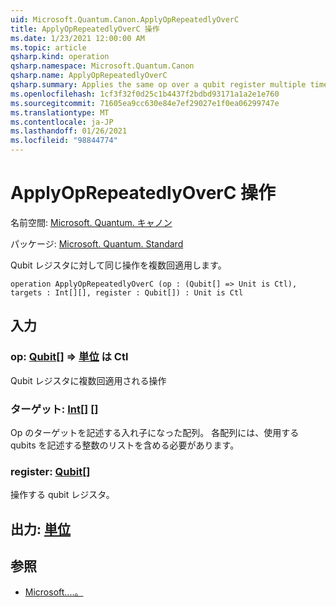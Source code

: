 ```yaml
---
uid: Microsoft.Quantum.Canon.ApplyOpRepeatedlyOverC
title: ApplyOpRepeatedlyOverC 操作
ms.date: 1/23/2021 12:00:00 AM
ms.topic: article
qsharp.kind: operation
qsharp.namespace: Microsoft.Quantum.Canon
qsharp.name: ApplyOpRepeatedlyOverC
qsharp.summary: Applies the same op over a qubit register multiple times.
ms.openlocfilehash: 1cf3f32f0d25c1b4437f2bdbd93171a1a2e1e760
ms.sourcegitcommit: 71605ea9cc630e84e7ef29027e1f0ea06299747e
ms.translationtype: MT
ms.contentlocale: ja-JP
ms.lasthandoff: 01/26/2021
ms.locfileid: "98844774"
---
```

# <a name="applyoprepeatedlyoverc-operation"></a>ApplyOpRepeatedlyOverC 操作

名前空間: [Microsoft. Quantum. キャノン](xref:Microsoft.Quantum.Canon)

パッケージ: [Microsoft. Quantum. Standard](https://nuget.org/packages/Microsoft.Quantum.Standard)


Qubit レジスタに対して同じ操作を複数回適用します。

```qsharp
operation ApplyOpRepeatedlyOverC (op : (Qubit[] => Unit is Ctl), targets : Int[][], register : Qubit[]) : Unit is Ctl
```


## <a name="input"></a>入力

### <a name="op--qubit--unit--is-ctl"></a>op: [Qubit](xref:microsoft.quantum.lang-ref.qubit)[] => [単位](xref:microsoft.quantum.lang-ref.unit)  は Ctl

Qubit レジスタに複数回適用される操作


### <a name="targets--int"></a>ターゲット: [Int](xref:microsoft.quantum.lang-ref.int)[] []

Op のターゲットを記述する入れ子になった配列。 各配列には、使用する qubits を記述する整数のリストを含める必要があります。


### <a name="register--qubit"></a>register: [Qubit](xref:microsoft.quantum.lang-ref.qubit)[]

操作する qubit レジスタ。



## <a name="output--unit"></a>出力: [単位](xref:microsoft.quantum.lang-ref.unit)



## <a name="see-also"></a>参照

- [Microsoft....。](xref:Microsoft.Quantum.Canon.ApplySeriesOfOps)